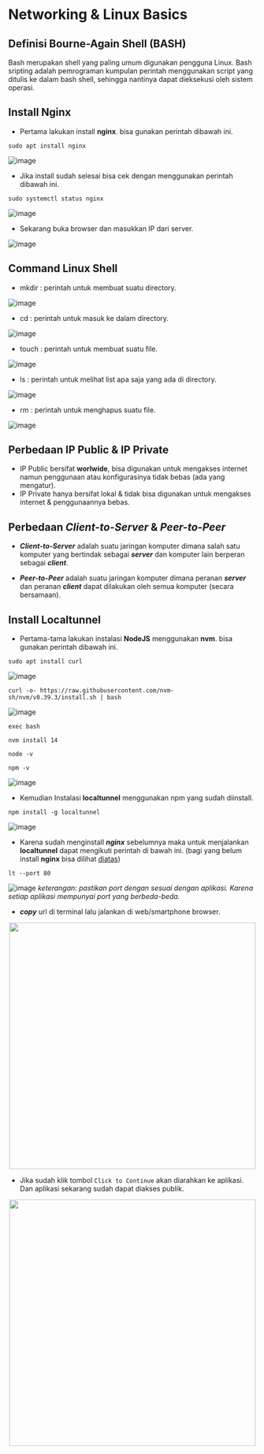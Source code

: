 # Networking & Linux Basics

## Definisi Bourne-Again Shell (BASH)
Bash merupakan shell yang paling umum digunakan pengguna Linux.  Bash sripting  adalah pemrograman kumpulan perintah menggunakan script yang ditulis ke dalam bash shell, sehingga nantinya dapat dieksekusi oleh sistem operasi.


## Install Nginx
- Pertama lakukan install **nginx**. bisa gunakan perintah dibawah ini.
```
sudo apt install nginx
```
![image](Media/1.png)

- Jika install sudah selesai bisa cek dengan menggunakan perintah dibawah ini.
```
sudo systemctl status nginx
```
![image](Media/2.png)

- Sekarang buka browser dan masukkan IP dari server.

![image](Media/3.png)


## Command Linux Shell
- mkdir : perintah untuk membuat suatu directory.

![image](Media/4.png)

- cd    : perintah untuk masuk ke dalam directory.

![image](Media/5.png)

- touch : perintah untuk membuat suatu file.

![image](Media/6.png)

- ls    : perintah untuk melihat list apa saja yang ada di directory.

![image](Media/7.png)

- rm    : perintah untuk menghapus suatu file.

![image](Media/8.png)


## Perbedaan IP Public & IP Private
- IP Public bersifat **worlwide**, bisa digunakan untuk mengakses internet namun penggunaan atau konfigurasinya tidak bebas (ada yang mengatur).
- IP Private hanya bersifat lokal & tidak bisa digunakan untuk mengakses internet & penggunaannya bebas.


## Perbedaan _Client-to-Server_ & *Peer-to-Peer*
- **_Client-to-Server_** adalah suatu jaringan komputer dimana salah satu komputer yang bertindak sebagai **_server_** dan komputer lain berperan sebagai **_client_**.

- **_Peer-to-Peer_** adalah suatu jaringan komputer dimana peranan **_server_** dan peranan **_client_** dapat dilakukan oleh semua komputer (secara bersamaan).


## Install Localtunnel
- Pertama-tama lakukan instalasi **NodeJS** menggunakan **nvm**. bisa gunakan perintah dibawah ini.
```
sudo apt install curl
```
![image](Media/9.png)

```
curl -o- https://raw.githubusercontent.com/nvm-sh/nvm/v0.39.3/install.sh | bash
```
![image](Media/10.png)

```
exec bash
```
```
nvm install 14
```
```
node -v
```
```
npm -v
```
![image](Media/11.png)

- Kemudian Instalasi **localtunnel** menggunakan npm yang sudah diinstall.
```
npm install -g localtunnel
```
![image](Media/12.png)

- Karena sudah menginstall **_nginx_** sebelumnya maka untuk menjalankan **localtunnel** dapat mengikuti perintah di bawah ini. (bagi yang belum install **nginx** bisa dilihat [diatas](#install-nginx))
```
lt --port 80
```
![image](Media/13.png)
*keterangan: pastikan port dengan sesuai dengan aplikasi. Karena setiap aplikasi mempunyai port yang berbeda-beda.*

- **_copy_** url di terminal lalu jalankan di web/smartphone browser.
<p align="center">
<img src="Media/14.png" width="auto" height="500"/>
</p>

- Jika sudah klik tombol `Click to Continue` akan diarahkan ke aplikasi. Dan aplikasi sekarang sudah dapat diakses publik.

<p align="center">
<img src="Media/15.png" width="auto" height="500"/>
</p>
